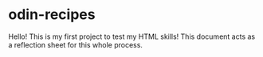 # odin-recipes
Hello! This is my first project to test my HTML skills! 
This document acts as a reflection sheet for this whole process.